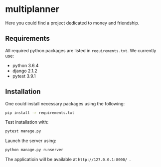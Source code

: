 # multiplanner
Here you could find a project dedicated to money and friendship.

## Requirements
All required python packages are listed in `requirements.txt`.
We currently use:
 - python 3.6.4
 - django 2.1.2
 - pytest 3.9.1

 ## Installation
 One could install necessary packages using the following:
 ```bash
 pip install -r requirements.txt
 ```
 Test installation with:
```bash
pytest manage.py
```
 Launch the server using:
```bash
python manage.py runserver
```
The applicatioin will be available at `http://127.0.0.1:8000/ `.
